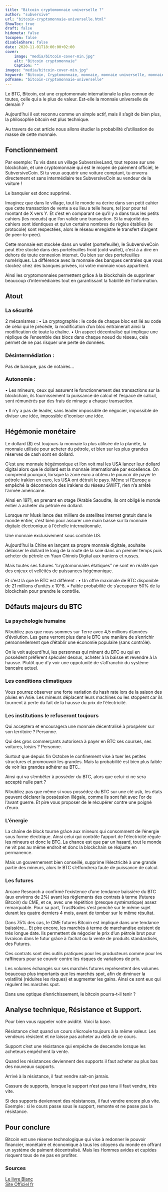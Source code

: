 ```yaml
---
title: "Bitcoin cryptomonnaie universelle ?"
author: "subversive"
url: "bitcoin-cryptomonnaie-universelle.html"
ShowToc: true
draft: false
hidemeta: false
tocopen: false
disableShare: false
date: 2020-11-01T18:00:00+02:00
cover:
    image: "media/bitcoin-cover-min.jpg"
    alt: "Bitcoin cryptomonnaie"
    Caption: ""
images: "media/bitcoin-cover-min.jpg"
keyword: "Bitcoin, Cryptomonnaie, monnaie, monnaie universelle, monnaie du futur, futur des monnaies, BTC, BTC/USD, décentralsiation, désintermédiation, Blockchain, autonomie bitcoin, futures, CME futures, BTC/EUR, liberté avec le bitcoin"
pdfname: "bitcoin-cryptomonnaie-universelle"
---
```


Le BTC, Bitcoin, est une cryptomonnaie internationale la plus connue de toutes, celle qui a
le plus de valeur. Est-elle la monnaie universelle de demain ?
<!--more-->

Aujourd’hui il est reconnu comme un simple actif, mais il s’agit de bien plus, la
philosophie bitcoin est plus technique.

Au travers de cet article nous allons étudier la probabilité d’utilisation de masse de cette
monnaie.

## Fonctionnement

Par exemple: Tu vis dans un village SubversiveLand, tout repose sur une blockchain, et
une cryptomonnaie qui est le moyen de paiement officiel, le SubversiveCoin. Si tu veux
acquérir une voiture comptant, tu enverra directement et sans intermédiaire tes
SubversiveCoin au vendeur de la voiture !

Le banquier est donc supprimé.

Imaginez que dans le village, tout le monde va écrire dans son petit cahier que cette
transaction de vente a eu lieu a telle heure, tel jour pour tel montant de X vers Y. Et c’est
en comparant ce qu’il y a dans tous les petits cahiers (les noeuds) que l’on valide une
transaction. Si la majorité des cahiers sont identiques et qu’un certains nombres de
règles établies (le protocole) sont respectées, alors le réseau enregistre le transfert
d’argent (le peer-to-peer).

Cette monnaie est stockée dans un wallet (portefeuille), le SubversiveCoin peut être
stocké dans des portefeuilles froid (cold wallet), c’est à a dire en dehors de toute
connexion internet. Ou bien sur des portefeuilles numériques. La différence avec la
monnaie des banques centrales que vous stockez chez des banques privées, ici votre
monnaie vous appartient.

Ainsi les cryptomonnaies permettent grâce à la blockchain de supprimer beaucoup
d’intermédiaires tout en garantissant la fiabilité de l’information.

## Atout

### La sécurité

2 mécanismes :
• La cryptographie : le code de chaque bloc est lié au code de celui qui le précéde, la
modification d’un bloc entrainerait ainsi la modification de toute la chaîne.
• Un aspect décentralisé qui implique une réplique de l’ensemble des blocs dans chaque
noeud du réseau, cela permet de ne pas risquer une perte de données.

### Désintermédiation :

Pas de banque, pas de notaires...

### Autonomie :

• Les mineurs, ceux qui assurent le fonctionnement des transactions sur la blockchain, ils
fournissement la puissance de calcul et l’espace de calcul, sont rémunérés par des frais
de minage a chaque transaction.

• Il n’y a pas de leader, sans leader impossible de négocier, impossible de diviser une
idée, impossible d’iconiser une idée.

## Hégémonie monétaire

Le dollard ($) est toujours la monnaie la plus utilisée de la planète, la monnaie utilisée
pour acheter du pétrole, et bien sur les plus grandes réserves de cash sont en dollard.

C’est une monnaie hégémonique et l’on voit mal les USA lancer leur dollard digital alors
que le dollard est la monnaie internationale par excellence. On comprend pourquoi,
lorsque la zone euro a obtenu le pouvoir de payer le pétrole irakien en euro, les USA ont
détruit le pays. Même si l’Europe a empêché la déconnexion des irakiens du réseau
SWIFT, rien n’a arrếté l’armée américaine.

Ainsi en 1971, en prenant en otage l’Arabie Saoudite, ils ont obligé le monde entier à
acheter du pétrole en dollard.

Lorsque mr Musk lance des milliers de satellites internet gratuit dans le monde entier,
c’est bien pour assurer une main basse sur la monnaie digitale électronique à l’échelle
internationnale.

Une monnaie exclusivement sous contrôle US.

Aujourd’hui la Chine en lançant sa propre monnaie digitale, souhaite délaisser le dollard
le long de la route de la soie dans un premier temps puis acheter du pétrole en Yuan
Chinois Digital aux iraniens et russes.

Mais toutes ses futures “cryptomonnaies étatiques” ne sont en réalité que des enjeux et
velléités de puissances hégémonique.

Et c’est là que le BTC est différent :
• Un offre maximale de BTC disponible de 21 millions d’unités x 10^8.
• Faible probabilité de s’accaparer 50% de la blockchain pour prendre le contrôle.

## Défauts majeurs du BTC

### La psychologie humaine

N’oubliez pas que nous sommes sur Terre avec 4,5 millions d’années d’évolution. Les
gens verront plus dans le BTC une manière de s’enrichir personnellement que d’établir
une économie populaire (sans contrôle).

On le voit aujourd’hui, les personnes qui minent du BTC ou qui en possèdent préfèrent
spéculer dessus, acheter à la baisse et revendre à la hausse. Plutôt que d’y voir une
oppotunité de s’affranchir du système bancaire actuel.

### Les conditions climatiques

Vous pourrez observer une forte variation du hash rate lors de la saison des pluies en
Asie. Les mineurs déplacent leurs machines ou les stoppent car ils tournent à perte du
fait de la hausse du prix de l’électricité.

### Les institutions le refuseront toujours

Qui acceptera et encouragera une monnaie décentralisé à prospérer sur son territoire ? Personne.

Qui des gros commerçants autorisera à payer en BTC ses courses, ses voitures, loisirs ? Personne.


Surtout que depuis fin Octobre le confinement vise à tuer les petites structures et
promouvoir les grandes. Mais la probabilité est bien plus faible de voir les grandes
adhérer au BTC..

Ainsi qui va s’embêter à posséder du BTC, alors que celui-ci ne sera accepté nulle part ?

N’oubliez pas que même si vous possédez du BTC sur une clé usb, les états peuvent
déclarer la posséssion illégale, comme ils sont fait avec l’or de l’avant guerre. Et pire
vous proposer de le récupérer contre une poigné d’euro.

### L’énergie

La chaîne de block tourne grâce aux mineurs qui consomment de l’énergie sous forme
électrique. Ainsi celui qui contrôle l’apport de l’électricité régule les mineurs et donc le
BTC. La chance est que par un hasard, tout le monde ne vit pas au même endroit et donc
la blockchain se réajuste en permanence.

Mais un gouvernement bien conseillé, supprime l’électricité à une grande partie des
mineurs, alors le BTC s’effondrera faute de puissance de calcul.

### Les futures

Arcane Research a confirmé l’existence d’une tendance baissière du BTC (aux environs
de 2%) avant les règlements des contrats à terme (futures Bitcoin) du CME, et ce, avec
une répétition (presque systématique) assez remarquable. Pour sa part, TrustNodes s’est
penché sur le même sujet durant les quatre derniers 4 mois, avant de tomber sur le
même résultat.

Dans 75% des cas, le CME futures Bitcoin est impliqué dans une tendance baissière...
Et pire encore, les marchés à terme de marchandise existent de très longue date. Ils
permettent de négocier le prix d’un pétrole brut pour livraison dans le futur grâce à
l’achat ou la vente de produits standardisés, des Futures.

Ces contrats sont des outils pratiques pour les producteurs comme pour les raffineurs pour se couvrir contre les risques de variations de prix.

Les volumes échangés sur ses marchés futures représentent des volumes beaucoup plus
importants que les marchés spot, afin de diminuer la volatilité (réduires les risques) et
augmenter les gains. Ainsi ce sont eux qui régulent les marchés spot.

Dans une optique d’enrichissement, le bitcoin pourra-t-il tenir ?

## Analyse technique, Résistance et Support.

Pour bien vous rappeler votre avidité. Voici la base.

Résistance c’est quand un cours s’écroule toujours à la même valeur.
Les vendeurs résistent et ne laisse pas acheter au delà de ce cours.

Support c’est une résistance qui empêche de descendre lorsque les acheteurs
empêchent la vente.

Quand les résistances deviennent des supports il faut acheter au plus bas des nouveaux
supports.

Arrivé à la résistance, il faut vendre sait-on jamais.

Cassure de supports, lorsque le support n’est pas tenu il faut vendre, très vite.

Si des supports deviennent des résistances, il faut vendre encore plus vite.
Exemple : si le cours passe sous le support, remonte et ne passe pas la résistance.

## Pour conclure
Bitcoin est une réserve technologique qui vise à redonner le pouvoir financier, monétaire
et économique à tous les citoyens du monde en offrant un système de paiment
décentralisé. Mais les Hommes avides et cupides risquent tous de ne pas en profiter.

### Sources

[Le livre Blanc](https://www.bitcoincours.com/p/livre-blanc-bitcoin.html?m=1)  
[Site Officiel fr](https://bitcoin.org/fr/)  
